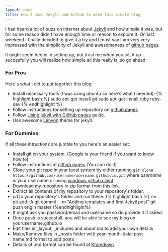 ```yaml
---
layout: post
title: How I used Jekyll and Github to make this simple blog
---
```


I had heard a lot of buzz on internet about [Jekyll](http://jekyll.rb) and how simple it was, but for some reason didn't have enough time or reason to explore it. On last weekend I finally decided to give it a try and I must say I am very very impressed with the simplicity of Jekyll and awesomeness of [github pages](https://pages.github.com/).

It might seem hectic in setting up, but trust me when you set it up succesfully you will realize how simple all this really is, so go ahead:

### For Pros

Here's what I did to put together this blog:

- Install necessary tools (I was using ubuntu so here's what I needed):
{% highlight bash %}
sudo apt-get install git
sudo apt-get install ruby ruby-dev
{% endhighlight %}
- Follow instructions for setting up repository on [github pages](https://pages.github.com/)
- Follow [Using jekyll with GitHub pages](https://help.github.com/articles/using-jekyll-with-pages/) guide.
- Use awesome [Lanyon](https://github.com/poole/lanyon) theme for jekyll.

### For Dummies

If all these intructions are jumble to you here's an easier set:

 - Install git on your system. (Google is your friend if you want to know how to)
 - Follow instructions at [github pages](https://pages.github.com/) (You can do it)
 - Clone your git repo in your local system by either running `git clone https://github.com/username/username.github.io.git` where *username* is your username or using [windows github client](https://windows.github.com/).
 - Download my repository in zip format from [this link](https://github.com/haisum/haisum.github.io/archive/master.zip).
 - Extract all contents of my repository to your repository's folder.
 - cd to your repository's folder and run these:
{% highlight bash %}
rm *.*
git add -A
git commit . -m "Adding templates and first Jekyll post"
git push origin master
{%endhighlight%}
 - It might ask you password/email and username so do provide it if asked.
 - Once push is succesfull, you will be able to see my blog on yourusername.github.io
 - Edit files in _layout, _includes and about.md to add your own details
 - Make/Remove files in _posts folder with year-month-date-post-name.md format to add posts
 - Details of .md format can be found at [Kramdown](http://kramdown.gettalong.org/quickref.html)